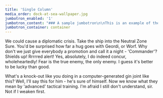 ```yaml
---
title: 'Single Column'
media_order: dock-at-sea-wallpaper.jpg
jumbotron_enabled: '1'
jumbotron_content: "### A sample jumbotron\n\nThis is an example of the single-col template. It includes this optional Jumbotron.\n\n[Big Button](../single-col?classes=btn,btn-primary,btn-big)\n"
jumbotron_container: container
---
```


We could cause a diplomatic crisis. Take the ship into the Neutral Zone Sure. You'd be surprised how far a hug goes with Geordi, or Worf. Why don't we just give everybody a promotion and call it a night - 'Commander'? Shields up! Rrrrred alert! Yes, absolutely, I do indeed concur, wholeheartedly! Fear is the true enemy, the only enemy. I guess it's better to be lucky than good.

What's a knock-out like you doing in a computer-generated gin joint like this? Well, I'll say this for him - he's sure of himself. Now we know what they mean by 'advanced' tactical training. I'm afraid I still don't understand, sir. Not if I weaken first. 